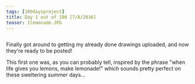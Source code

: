 ```yaml
---
tags: [100daysproject]
title: Day 1 out of 100 [7/8/2016]
teaser: 1lemonade.JPG
---
```


<img src="{{ site.url }}{{ site.baseurl }}/images/100days/1lemonade.JPG" alt="">


Finally got around to getting my already done drawings uploaded, and now they're ready to be posted!

This first one was, as you can probably tell, inspired by the phrase "when life gives you lemons, make lemonade!" which sounds pretty perfect on these sweltering summer days...
